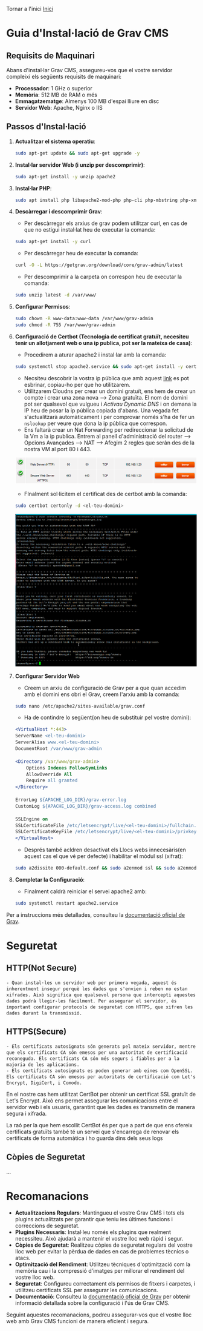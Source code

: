 Tornar a l'inici
[Inici](../README.md)
# Guia d'Instal·lació de Grav CMS


## Requisits de Maquinari

Abans d'instal·lar Grav CMS, assegureu-vos que el vostre servidor compleixi els següents requisits de maquinari:

- **Processador**: 1 GHz o superior
- **Memòria**: 512 MB de RAM o més
- **Emmagatzematge**: Almenys 100 MB d'espai lliure en disc
- **Servidor Web**: Apache, Nginx o IIS

## Passos d'Instal·lació

1. **Actualitzar el sistema operatiu**:
    ```bash
    sudo apt-get update && sudo apt-get upgrade -y
    ```

2. **Instal·lar servidor Web (i unzip per descomprimir)**:
    ```bash
    sudo apt-get install -y unzip apache2
    ```

3. **Instal·lar PHP**:
    ```bash
    sudo apt install php libapache2-mod-php php-cli php-mbstring php-xml php-zip php-curl php-gd -y
    ```

4. **Descàrregar i descomprimir Grav**:
    - Per descàrregar els arxius de grav podem utilitzar curl, en cas de que no estigui instal·lat heu de executar la comanda:
    ```bash
    sudo apt-get install -y curl
    ```
    - Per descàrregar heu de executar la comanda:
    ```bash
    curl -O -L https://getgrav.org/download/core/grav-admin/latest
    ```
    - Per descomprimir a la carpeta on correspon heu de executar la comanda:
    ```bash
    sudo unzip latest -d /var/www/
    ```

5. **Configurar Permisos**:
    ```bash
    sudo chown -R www-data:www-data /var/www/grav-admin
    sudo chmod -R 755 /var/www/grav-admin
    ```

6. **Configuració de Certbot (Tecnologia de certificat gratuït, necesiteu tenir un allotjament web o una ip publica, pot ser la mateixa de casa)**:
    - Procedirem a aturar apache2 i instal·lar amb la comanda:
    ```bash
    sudo systemctl stop apache2.service && sudo apt-get install -y certbot
    ```
    - Necsiteu descobrir la vostra ip pública que amb aquest [link](https://www.cualesmiip.com) es pot esbrinar, copiau-ho per que ho utilitzarem.
    - Utilitzarem Cloudns per crear un domini gratuït, ens hem de crear un compte i crear una zona nova --> Zona gratuïta. El nom de domini pot ser qualsevol que vulgueu i *Activau Dynamic DNS* i on demana la IP heu de posar la ip pública copiada d'abans. Una vegada fet s'actualitzarà automàticament i per comprovar només s'ha de fer un `nslookup` per veure que dona la ip pública que correspon.
    - Ens faltarà crear un Nat Forwarding per redireccionar la solicitud de la Vm a la ip publica. Entrem al panell d'administració del router --> Opcions Avançades --> NAT --> Afegim 2 regles que seràn des de la nostra VM al port 80 i 443.

    ![alt text](/images/image2.png)

    - FInalment sol·licitem el certificat des de certbot amb la comanda:
    ```bash
    sudo certbot certonly -d <el-teu-domini>
    ```

    ![alt text](/images/image3.png)

7. **Configurar Servidor Web**
    - Creem un arxiu de configuració de Grav per a que quan accedim amb el domini ens obri el Grav, creem l'arxiu amb la comanda:
    ```bash
    sudo nano /etc/apache2/sites-available/grav.conf
    ```
    - Ha de contindre lo següent(on heu de substituir <el-teu-domini> pel vostre domini):
    ```apache
    <VirtualHost *:443>
    ServerName <el-teu-domini>
    ServerAlias www.<el-teu-domini>
    DocumentRoot /var/www/grav-admin

    <Directory /var/www/grav-admin>
        Options Indexes FollowSymLinks
        AllowOverride All
        Require all granted
    </Directory>

    ErrorLog ${APACHE_LOG_DIR}/grav-error.log
    CustomLog ${APACHE_LOG_DIR}/grav-access.log combined

    SSLEngine on
    SSLCertificateFile /etc/letsencrypt/live/<el-teu-domini>/fullchain.pem
    SSLCertificateKeyFile /etc/letsencrypt/live/<el-teu-domini>/privkey.pem
    </VirtualHost>
    ```
    - Després també acldren desactivat els Llocs webs innecesàris(en aquest cas el que vé per defecte) i habilitar el mòdul ssl (xifrat):
    ```bash
    sudo a2dissite 000-default.conf && sudo a2enmod ssl && sudo a2enmod rewrite
    ```

8. **Completar la Configuració**:
    - Finalment caldrà reiniciar el servei apache2 amb:
    ```bash
    sudo systemctl restart apache2.service
    ```

Per a instruccions més detallades, consulteu la [documentació oficial de Grav](https://learn.getgrav.org/16/basics/installation).

# Seguretat

## HTTP(Not Secure)

    - Quan instal·les un servidor web per primera vegada, aquest és inherentment insegur perquè les dades que s'envien i reben no estan xifrades. Això significa que qualsevol persona que intercepti aquestes dades podrà llegir-les fàcilment. Per assegurar el servidor, és important configurar protocols de seguretat com HTTPS, que xifren les dades durant la transmissió.

## HTTPS(Secure)

    - Els certificats autosignats són generats pel mateix servidor, mentre que els certificats CA són emesos per una autoritat de certificació reconeguda. Els certificats CA són més segurs i fiables per a la majoria de les aplicacions.
    - Els certificats autosignats es poden generar amb eines com OpenSSL. Els certificats CA són emesos per autoritats de certificació com Let's Encrypt, DigiCert, i Comodo.

En el nostre cas hem utilitzat CertBot per obtenir un certificat SSL gratuït de Let's Encrypt. Això ens permet assegurar les comunicacions entre el servidor web i els usuaris, garantint que les dades es transmetin de manera segura i xifrada.

La raó per la que hem escollit CertBot és per que a part de que ens ofereix certificats gratuïts també té un servei que s'encarrega de renovar els certificats de forma automàtica i ho guarda dins dels seus logs

## Còpies de Seguretat

...

# Recomanacions

- **Actualitzacions Regulars**: Mantingueu el vostre Grav CMS i tots els plugins actualitzats per garantir que teniu les últimes funcions i correccions de seguretat.
- **Plugins Necessaris**: Instal·leu només els plugins que realment necessiteu. Això ajudarà a mantenir el vostre lloc web ràpid i segur.
- **Còpies de Seguretat**: Realitzeu còpies de seguretat regulars del vostre lloc web per evitar la pèrdua de dades en cas de problemes tècnics o atacs.
- **Optimització del Rendiment**: Utilitzeu tècniques d'optimització com la memòria cau i la compressió d'imatges per millorar el rendiment del vostre lloc web.
- **Seguretat**: Configureu correctament els permisos de fitxers i carpetes, i utilitzeu certificats SSL per assegurar les comunicacions.
- **Documentació**: Consulteu la [documentació oficial de Grav](https://learn.getgrav.org) per obtenir informació detallada sobre la configuració i l'ús de Grav CMS.

Seguint aquestes recomanacions, podreu assegurar-vos que el vostre lloc web amb Grav CMS funcioni de manera eficient i segura.

